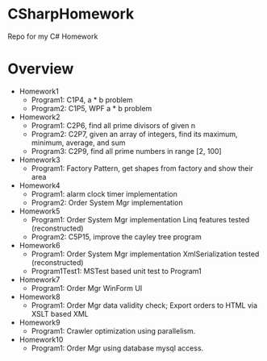 # CSharpHomework
Repo for my C# Homework

# Overview
* Homework1
	* Program1: C1P4, a * b problem
	* Program2: C1P5, WPF a * b problem
* Homework2
	* Program1: C2P6, find all prime divisors of given n
	* Program2: C2P7, given an array of integers, find its maximum, minimum, average, and sum
	* Program3: C2P9, find all prime numbers in range [2, 100]
* Homework3
	* Program1: Factory Pattern, get shapes from factory and show their area
* Homework4
	* Program1: alarm clock timer implementation
	* Program2: Order System Mgr implementation
* Homework5
	* Program1: Order System Mgr implementation Linq features tested (reconstructed)
	* Program2: C5P15, improve the cayley tree program
* Homework6
	* Program1: Order System Mgr implementation XmlSerialization tested (reconstructed)
	* Program1Test1: MSTest based unit test to Program1
* Homework7
	* Program1: Order Mgr WinForm UI 
* Homework8
	* Program1: Order Mgr data validity check; Export orders to HTML via XSLT based XML
* Homework9
    * Program1: Crawler optimization using parallelism.
* Homework10
    * Program1: Order Mgr using database mysql access.
